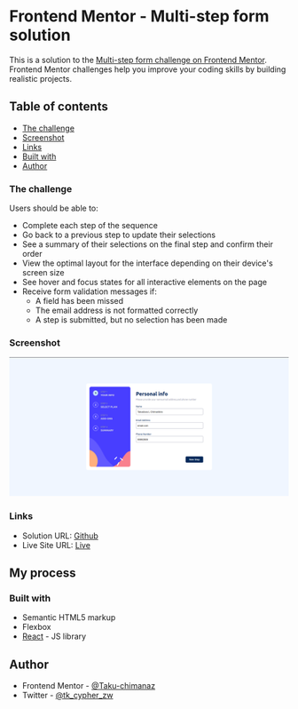 # Frontend Mentor - Multi-step form solution

This is a solution to the [Multi-step form challenge on Frontend Mentor](https://www.frontendmentor.io/challenges/multistep-form-YVAnSdqQBJ). Frontend Mentor challenges help you improve your coding skills by building realistic projects. 

## Table of contents

  - [The challenge](#the-challenge)
  - [Screenshot](#screenshot)
  - [Links](#links)
  - [Built with](#built-with)
- [Author](#author)


### The challenge

Users should be able to:

- Complete each step of the sequence
- Go back to a previous step to update their selections
- See a summary of their selections on the final step and confirm their order
- View the optimal layout for the interface depending on their device's screen size
- See hover and focus states for all interactive elements on the page
- Receive form validation messages if:
  - A field has been missed
  - The email address is not formatted correctly
  - A step is submitted, but no selection has been made

### Screenshot

![](./screenshot.png)


### Links

- Solution URL: [Github](https://github.com/Taku-chimanaz/mult-step-form)
- Live Site URL: [Live](https://multi-step-form-23.netlify.app/)

## My process

### Built with

- Semantic HTML5 markup
- Flexbox
- [React](https://reactjs.org/) - JS library


## Author

- Frontend Mentor - [@Taku-chimanaz](https://www.frontendmentor.io/profile/Taku-chimanaz)
- Twitter - [@tk_cypher_zw](https://www.twitter.com/tk_cypher_zw)


